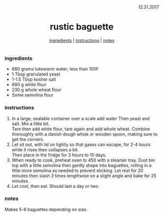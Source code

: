 <p align="right">12.31.2017</p>

<h1 align="center">rustic baguette</h1>

<div align="center">
  <a href="#ingredients">ingredients</a> | 
  <a href="#instructions">instructions</a> | 
  <a href="#notes">notes</a>
</div>
<br>

### ingredients
- 680 grams lukewarm water; less than 100F
- 1 Tbsp granulated yeast
- 1-1.5 Tbsp kosher salt
- 680 g white flour
- 230 g whole wheat flour
- Some semolina flour

### instructions
1. In a large, sealable container over a scale add water Then yeast and salt.  Mix a little bit.  
Tare then add white flour, tare again and add whole wheat.  Combine thoroughly with a danish dough 
whisk or wooden spoon, making sure to get the corners.
2. Let sit out, with lid on lightly so that gases can escape, for 2-4 hours while it rises then collapses a bit.  
Then place in the fridge for 3 hours to 10 days.  
3. When ready to cook, preheat oven to 450 with a steamer tray.  Dust bin top with a little semolina then gently 
shape into baguettes, rolling in a little more semolina as needed to prevent sticking.  Let rest for 20 minutes then 
slash 3 times lengthwise on a slight angle and bake for 25 minutes.
4. Let cool, then eat.  Should last a day or two.

### notes
Makes 5-8 baguettes depending on size.
